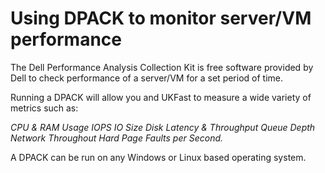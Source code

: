 # Using DPACK to monitor server/VM performance

The Dell Performance Analysis Collection Kit is free software provided by Dell to check performance of a server/VM for a set period of time.

Running a DPACK will allow you and UKFast to measure a wide variety of metrics such as:

*CPU & RAM Usage
IOPS
IO Size
Disk Latency & Throughput
Queue Depth
Network Throughout
Hard Page Faults per Second.*

A DPACK can be run on any Windows or Linux based operating system.
